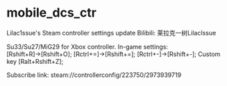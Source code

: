 # mobile_dcs_ctr
 Lilac1ssue's Steam controller settings update
 Bilibili: 莱拉克一树LilacIssue

Su33/Su27/MiG29 for Xbox controller.
In-game settings:
[Rshift+R]→[Rshift+O];
[Rctrl+=]→[Rshift+=];
[Rctrl+-]→[Rshift+-];
Custom key [Ralt+Rshift+Z];

Subscribe link: steam://controllerconfig/223750/2973939719